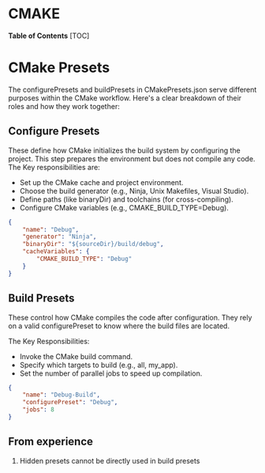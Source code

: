 # CMAKE

**Table of Contents**
[TOC]

# CMake Presets
The configurePresets and buildPresets in CMakePresets.json serve different purposes within the CMake workflow. Here's a clear breakdown of their roles and how they work together:

## Configure Presets
These define how CMake initializes the build system by configuring the project. This step prepares the environment but does not compile any code.
The Key responsibilities are:
* Set up the CMake cache and project environment.
* Choose the build generator (e.g., Ninja, Unix Makefiles, Visual Studio).
* Define paths (like binaryDir) and toolchains (for cross-compiling).
* Configure CMake variables (e.g., CMAKE_BUILD_TYPE=Debug).
```json
{
    "name": "Debug",
    "generator": "Ninja",
    "binaryDir": "${sourceDir}/build/debug",
    "cacheVariables": {
        "CMAKE_BUILD_TYPE": "Debug"
    }
}
```
## Build Presets
These control how CMake compiles the code after configuration. They rely on a valid configurePreset to know where the build files are located.

The Key Responsibilities:
* Invoke the CMake build command.
* Specify which targets to build (e.g., all, my_app).
* Set the number of parallel jobs to speed up compilation.
```json
{
    "name": "Debug-Build",
    "configurePreset": "Debug",
    "jobs": 8
}
```

## From experience
1. Hidden presets cannot be directly used in build presets